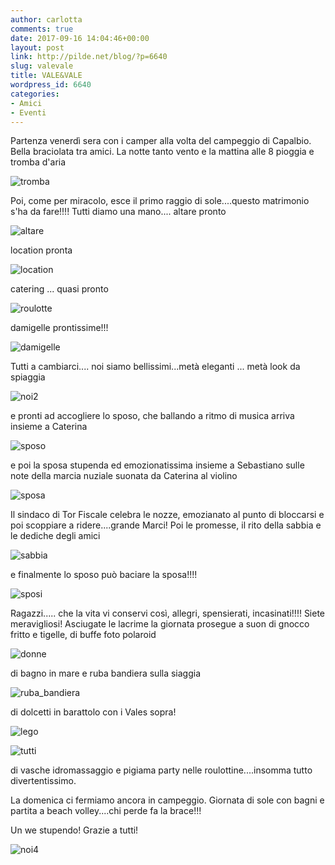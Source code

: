 ```yaml
---
author: carlotta
comments: true
date: 2017-09-16 14:04:46+00:00
layout: post
link: http://pilde.net/blog/?p=6640
slug: valevale
title: VALE&VALE
wordpress_id: 6640
categories:
- Amici
- Eventi
---
```


Partenza venerdì sera con i camper alla volta del campeggio di Capalbio. Bella braciolata tra amici. La notte tanto vento e la mattina alle 8 pioggia e tromba d'aria

![tromba](http://pilde.net/blog/wp-content/uploads/2017/09/tromba.jpg)


Poi, come per miracolo, esce il primo raggio di sole....questo matrimonio s'ha da fare!!!! Tutti diamo una mano.... altare pronto

![altare](http://pilde.net/blog/wp-content/uploads/2017/09/altare.jpg)


location pronta

![location](http://pilde.net/blog/wp-content/uploads/2017/09/location.jpg)


catering ... quasi pronto

![roulotte](http://pilde.net/blog/wp-content/uploads/2017/09/roulotte.png)


damigelle prontissime!!!

![damigelle](http://pilde.net/blog/wp-content/uploads/2017/09/damigelle.jpg)




Tutti a cambiarci.... noi siamo bellissimi...metà eleganti ... metà look da spiaggia

![noi2](http://pilde.net/blog/wp-content/uploads/2017/09/noi2.jpg)




e pronti ad accogliere lo sposo, che ballando a ritmo di musica arriva insieme a Caterina

![sposo](http://pilde.net/blog/wp-content/uploads/2017/09/sposo.jpg)




e poi la sposa stupenda ed emozionatissima insieme a Sebastiano sulle note della marcia nuziale suonata da Caterina al violino

![sposa](http://pilde.net/blog/wp-content/uploads/2017/09/sposa.jpg)


Il sindaco di Tor Fiscale celebra le nozze, emozianato al punto di bloccarsi e poi scoppiare a ridere....grande Marci! Poi le promesse, il rito della sabbia e le dediche degli amici

![sabbia](http://pilde.net/blog/wp-content/uploads/2017/09/sabbia.jpg)




e finalmente lo sposo può baciare la sposa!!!!

![sposi](http://pilde.net/blog/wp-content/uploads/2017/09/sposi.png)




Ragazzi..... che la vita vi conservi così, allegri, spensierati, incasinati!!!! Siete meravigliosi!
Asciugate le lacrime la giornata prosegue a suon di gnocco fritto e tigelle, di buffe foto polaroid

![donne](http://pilde.net/blog/wp-content/uploads/2017/09/donne.jpg)


di bagno in mare e ruba bandiera sulla siaggia

![ruba_bandiera](http://pilde.net/blog/wp-content/uploads/2017/09/ruba_bandiera.jpg)




di dolcetti in barattolo con i Vales sopra!

![lego](http://pilde.net/blog/wp-content/uploads/2017/09/lego.png)




![tutti](http://pilde.net/blog/wp-content/uploads/2017/09/tutti.png)




di vasche idromassaggio e pigiama party nelle roulottine....insomma tutto divertentissimo.

La domenica ci fermiamo ancora in campeggio. Giornata di sole con bagni e partita a beach volley....chi perde fa la brace!!!

Un we stupendo! Grazie a tutti!

![noi4](http://pilde.net/blog/wp-content/uploads/2017/09/noi4.jpg)



